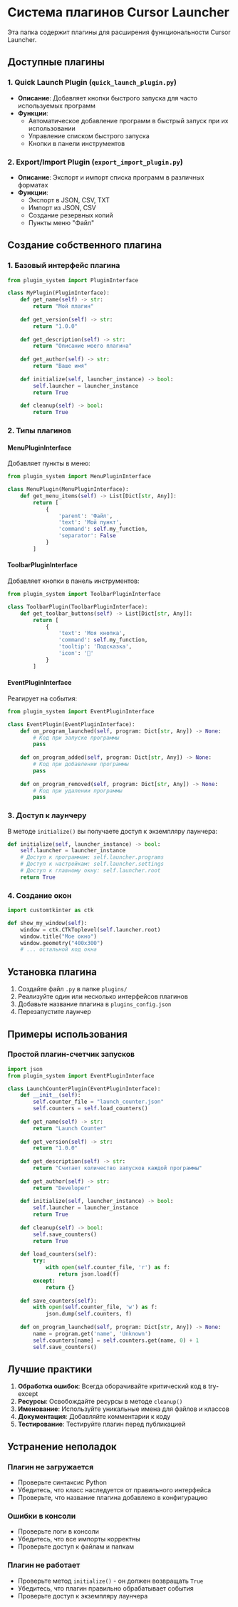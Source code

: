 # Система плагинов Cursor Launcher

Эта папка содержит плагины для расширения функциональности Cursor Launcher.

## Доступные плагины

### 1. Quick Launch Plugin (`quick_launch_plugin.py`)
- **Описание**: Добавляет кнопки быстрого запуска для часто используемых программ
- **Функции**: 
  - Автоматическое добавление программ в быстрый запуск при их использовании
  - Управление списком быстрого запуска
  - Кнопки в панели инструментов

### 2. Export/Import Plugin (`export_import_plugin.py`)
- **Описание**: Экспорт и импорт списка программ в различных форматах
- **Функции**:
  - Экспорт в JSON, CSV, TXT
  - Импорт из JSON, CSV
  - Создание резервных копий
  - Пункты меню "Файл"

## Создание собственного плагина

### 1. Базовый интерфейс плагина

```python
from plugin_system import PluginInterface

class MyPlugin(PluginInterface):
    def get_name(self) -> str:
        return "Мой плагин"
    
    def get_version(self) -> str:
        return "1.0.0"
    
    def get_description(self) -> str:
        return "Описание моего плагина"
    
    def get_author(self) -> str:
        return "Ваше имя"
    
    def initialize(self, launcher_instance) -> bool:
        self.launcher = launcher_instance
        return True
    
    def cleanup(self) -> bool:
        return True
```

### 2. Типы плагинов

#### MenuPluginInterface
Добавляет пункты в меню:
```python
from plugin_system import MenuPluginInterface

class MenuPlugin(MenuPluginInterface):
    def get_menu_items(self) -> List[Dict[str, Any]]:
        return [
            {
                'parent': 'Файл',
                'text': 'Мой пункт',
                'command': self.my_function,
                'separator': False
            }
        ]
```

#### ToolbarPluginInterface
Добавляет кнопки в панель инструментов:
```python
from plugin_system import ToolbarPluginInterface

class ToolbarPlugin(ToolbarPluginInterface):
    def get_toolbar_buttons(self) -> List[Dict[str, Any]]:
        return [
            {
                'text': 'Моя кнопка',
                'command': self.my_function,
                'tooltip': 'Подсказка',
                'icon': '🚀'
            }
        ]
```

#### EventPluginInterface
Реагирует на события:
```python
from plugin_system import EventPluginInterface

class EventPlugin(EventPluginInterface):
    def on_program_launched(self, program: Dict[str, Any]) -> None:
        # Код при запуске программы
        pass
    
    def on_program_added(self, program: Dict[str, Any]) -> None:
        # Код при добавлении программы
        pass
    
    def on_program_removed(self, program: Dict[str, Any]) -> None:
        # Код при удалении программы
        pass
```

### 3. Доступ к лаунчеру

В методе `initialize()` вы получаете доступ к экземпляру лаунчера:
```python
def initialize(self, launcher_instance) -> bool:
    self.launcher = launcher_instance
    # Доступ к программам: self.launcher.programs
    # Доступ к настройкам: self.launcher.settings
    # Доступ к главному окну: self.launcher.root
    return True
```

### 4. Создание окон

```python
import customtkinter as ctk

def show_my_window(self):
    window = ctk.CTkToplevel(self.launcher.root)
    window.title("Мое окно")
    window.geometry("400x300")
    # ... остальной код окна
```

## Установка плагина

1. Создайте файл `.py` в папке `plugins/`
2. Реализуйте один или несколько интерфейсов плагинов
3. Добавьте название плагина в `plugins_config.json`
4. Перезапустите лаунчер

## Примеры использования

### Простой плагин-счетчик запусков

```python
import json
from plugin_system import EventPluginInterface

class LaunchCounterPlugin(EventPluginInterface):
    def __init__(self):
        self.counter_file = "launch_counter.json"
        self.counters = self.load_counters()
    
    def get_name(self) -> str:
        return "Launch Counter"
    
    def get_version(self) -> str:
        return "1.0.0"
    
    def get_description(self) -> str:
        return "Считает количество запусков каждой программы"
    
    def get_author(self) -> str:
        return "Developer"
    
    def initialize(self, launcher_instance) -> bool:
        self.launcher = launcher_instance
        return True
    
    def cleanup(self) -> bool:
        self.save_counters()
        return True
    
    def load_counters(self):
        try:
            with open(self.counter_file, 'r') as f:
                return json.load(f)
        except:
            return {}
    
    def save_counters(self):
        with open(self.counter_file, 'w') as f:
            json.dump(self.counters, f)
    
    def on_program_launched(self, program: Dict[str, Any]) -> None:
        name = program.get('name', 'Unknown')
        self.counters[name] = self.counters.get(name, 0) + 1
        self.save_counters()
```

## Лучшие практики

1. **Обработка ошибок**: Всегда оборачивайте критический код в try-except
2. **Ресурсы**: Освобождайте ресурсы в методе `cleanup()`
3. **Именование**: Используйте уникальные имена для файлов и классов
4. **Документация**: Добавляйте комментарии к коду
5. **Тестирование**: Тестируйте плагин перед публикацией

## Устранение неполадок

### Плагин не загружается
- Проверьте синтаксис Python
- Убедитесь, что класс наследуется от правильного интерфейса
- Проверьте, что название плагина добавлено в конфигурацию

### Ошибки в консоли
- Проверьте логи в консоли
- Убедитесь, что все импорты корректны
- Проверьте доступ к файлам и папкам

### Плагин не работает
- Проверьте метод `initialize()` - он должен возвращать `True`
- Убедитесь, что плагин правильно обрабатывает события
- Проверьте доступ к экземпляру лаунчера 